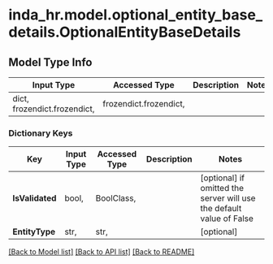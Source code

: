 # inda_hr.model.optional_entity_base_details.OptionalEntityBaseDetails

## Model Type Info
Input Type | Accessed Type | Description | Notes
------------ | ------------- | ------------- | -------------
dict, frozendict.frozendict,  | frozendict.frozendict,  |  | 

### Dictionary Keys
Key | Input Type | Accessed Type | Description | Notes
------------ | ------------- | ------------- | ------------- | -------------
**IsValidated** | bool,  | BoolClass,  |  | [optional] if omitted the server will use the default value of False
**EntityType** | str,  | str,  |  | [optional] 

[[Back to Model list]](../../README.md#documentation-for-models) [[Back to API list]](../../README.md#documentation-for-api-endpoints) [[Back to README]](../../README.md)

